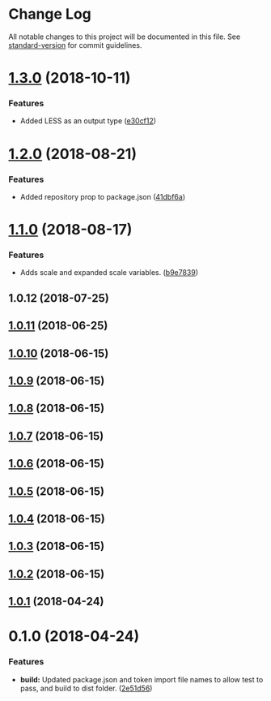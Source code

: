 # Change Log

All notable changes to this project will be documented in this file. See [standard-version](https://github.com/conventional-changelog/standard-version) for commit guidelines.

<a name="1.3.0"></a>
# [1.3.0](https://github.com/bloombergbna/fishtank-space/compare/v1.2.0...v1.3.0) (2018-10-11)


### Features

* Added LESS as an output type ([e30cf12](https://github.com/bloombergbna/fishtank-space/commit/e30cf12))



<a name="1.2.0"></a>
# [1.2.0](https://github.com/bloombergbna/fishtank-space/compare/v1.1.0...v1.2.0) (2018-08-21)


### Features

* Added repository prop to package.json ([41dbf6a](https://github.com/bloombergbna/fishtank-space/commit/41dbf6a))



<a name="1.1.0"></a>
# [1.1.0](https://github.com/bloombergbna/fishtank-space/compare/v1.0.12...v1.1.0) (2018-08-17)


### Features

* Adds scale and expanded scale variables. ([b9e7839](https://github.com/bloombergbna/fishtank-space/commit/b9e7839))



<a name="1.0.12"></a>
## 1.0.12 (2018-07-25)



<a name="1.0.11"></a>
## [1.0.11](https://stash.bna.com/scm/fish/fishtank-space/compare/v1.0.10...v1.0.11) (2018-06-25)



<a name="1.0.10"></a>
## [1.0.10](https://stash.bna.com/scm/fish/fishtank-space/compare/v1.0.9...v1.0.10) (2018-06-15)



<a name="1.0.9"></a>
## [1.0.9](https://stash.bna.com/scm/fish/fishtank-space/compare/v1.0.8...v1.0.9) (2018-06-15)



<a name="1.0.8"></a>
## [1.0.8](https://stash.bna.com/scm/fish/fishtank-space/compare/v1.0.7...v1.0.8) (2018-06-15)



<a name="1.0.7"></a>
## [1.0.7](https://stash.bna.com/scm/fish/fishtank-space/compare/v1.0.6...v1.0.7) (2018-06-15)



<a name="1.0.6"></a>
## [1.0.6](https://stash.bna.com/scm/fish/fishtank-space/compare/v1.0.5...v1.0.6) (2018-06-15)



<a name="1.0.5"></a>
## [1.0.5](https://stash.bna.com/scm/fish/fishtank-space/compare/v1.0.4...v1.0.5) (2018-06-15)



<a name="1.0.4"></a>
## [1.0.4](https://stash.bna.com/scm/fish/fishtank-space/compare/v1.0.3...v1.0.4) (2018-06-15)



<a name="1.0.3"></a>
## [1.0.3](https://stash.bna.com/scm/fish/fishtank-space/compare/v1.0.2...v1.0.3) (2018-06-15)



<a name="1.0.2"></a>
## [1.0.2](https://stash.bna.com/scm/fish/fishtank-space/compare/v1.0.1...v1.0.2) (2018-06-15)



<a name="1.0.1"></a>
## [1.0.1](https://stash.bna.com/scm/fish/fishtank-space/compare/v0.1.0...v1.0.1) (2018-04-24)



<a name="0.1.0"></a>
# 0.1.0 (2018-04-24)


### Features

* **build:** Updated package.json and token import file names to allow test to pass, and build to dist folder. ([2e51d56](https://stash.bna.com/scm/fish/fishtank-space/commits/2e51d56))

